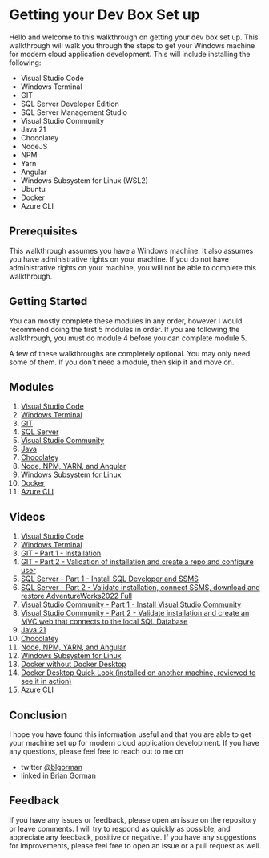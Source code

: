 # Getting your Dev Box Set up

Hello and welcome to this walkthrough on getting your dev box set up.  This walkthrough will walk you through the steps to get your Windows machine for modern cloud application development.  This will include installing the following:

- Visual Studio Code
- Windows Terminal
- GIT
- SQL Server Developer Edition
- SQL Server Management Studio
- Visual Studio Community
- Java 21
- Chocolatey
- NodeJS
- NPM
- Yarn
- Angular
- Windows Subsystem for Linux (WSL2)
- Ubuntu
- Docker
- Azure CLI

## Prerequisites

This walkthrough assumes you have a Windows machine.  It also assumes you have administrative rights on your machine.  If you do not have administrative rights on your machine, you will not be able to complete this walkthrough.

## Getting Started  

You can mostly complete these modules in any order, however I would recommend doing the first 5 modules in order.  If you are following the walkthrough, you must do module 4 before you can complete module 5.

A few of these walkthroughs are completely optional.  You may only need some of them.  If you don't need a module, then skip it and move on.

## Modules  

1. [Visual Studio Code](./01_VisualStudioCode.md)  
1. [Windows Terminal](./02_WindowsTerminal.md)  
1. [GIT](./03_GIT.md)  
1. [SQL Server](./04_SQLServer.md)  
1. [Visual Studio Community](./05_VisualStudioCommunity.md)  
1. [Java](./06_Java.md)  
1. [Chocolatey](./07_Chocolatey.md)  
1. [Node, NPM, YARN, and Angular](./08_NodeNPMYarn.md)  
1. [Windows Subsystem for Linux](./09_WindowsSubsystemForLinux.md)  
1. [Docker](./10_Docker.md)  
1. [Azure CLI](./11_AzureCLI.md)  

## Videos   

1. [Visual Studio Code](https://youtu.be/uQiL5-cjhJM)  
1. [Windows Terminal](https://youtu.be/6VXk3leS084)  
1. [GIT - Part 1 - Installation](https://youtu.be/SHDU21aXazI)  
1. [GIT - Part 2 - Validation of installation and create a repo and configure user](https://youtu.be/b9rgfOD-JgU)  
1. [SQL Server - Part 1 - Install SQL Developer and SSMS](https://youtu.be/yidm6COOjwc)  
1. [SQL Server - Part 2 - Validate installation, connect SSMS, download and restore AdventureWorks2022 Full](https://youtu.be/7TbbxHXBQiU)  
1. [Visual Studio Community - Part 1 - Install Visual Studio Community](https://youtu.be/s5Z1KfnSO3A)  
1. [Visual Studio Community - Part 2 - Validate installation and create an MVC web that connects to the local SQL Database](https://youtu.be/NQJ67GFgZrE)  
1. [Java 21](https://youtu.be/Nrn2LcZ8Lsc)
1. [Chocolatey](https://youtu.be/it9-4S5F174)
1. [Node, NPM, YARN, and Angular](https://youtu.be/apFkxF06Yxg)
1. [Windows Subsystem for Linux](https://youtu.be/GzDNijxmN14)
1. [Docker without Docker Desktop]()
1. [Docker Desktop Quick Look (installed on another machine, reviewed to see it in action)]()
1. [Azure CLI]()

## Conclusion

I hope you have found this information useful and that you are able to get your machine set up for modern cloud application development.  If you have any questions, please feel free to reach out to me on 

- twitter [@blgorman](https://twitter.com/blgorman)
- linked in [Brian Gorman](https://www.linkedin.com/in/brian-l-gorman/)  

## Feedback

If you have any issues or feedback, please open an issue on the repository or leave comments.  I will try to respond as quickly as possible, and appreciate any feedback, positive or negative.  If you have any suggestions for improvements, please feel free to open an issue or a pull request as well.